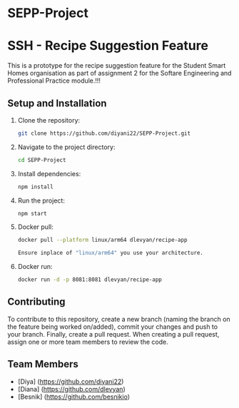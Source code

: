 # SEPP-Project
# SSH - Recipe Suggestion Feature
This is a prototype for the recipe suggestion feature for the Student Smart Homes organisation as part of assignment 2 for the Softare Engineering and Professional Practice module.!!!

## Setup and Installation
1. Clone the repository:
   ```bash
   git clone https://github.com/diyani22/SEPP-Project.git
   ```
2. Navigate to the project directory:
   ```bash
   cd SEPP-Project
   ```
3. Install dependencies:
   ```bash
   npm install
   ```
4. Run the project:
   ```bash
   npm start
   ```
5. Docker pull:
   ```bash
   docker pull --platform linux/arm64 dlevyan/recipe-app

   Ensure inplace of "linux/arm64" you use your architecture.
   ```
6. Docker run:
   ```bash
   docker run -d -p 8081:8081 dlevyan/recipe-app
   ```

## Contributing
To contribute to this repository, create a new branch (naming the branch on the feature being worked on/added), commit your changes and push to your branch. Finally, create a pull request. When creating a pull request, assign one or more team members to review the code.

## Team Members
- [Diya] (https://github.com/diyani22)
- [Diana] (https://github.com/dlevyan)
- [Besnik] (https://github.com/besnikio)
